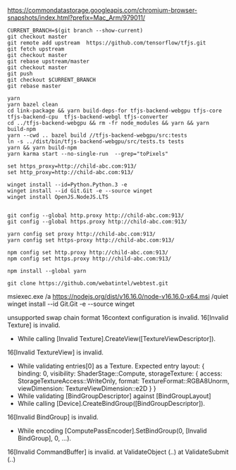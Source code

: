 https://commondatastorage.googleapis.com/chromium-browser-snapshots/index.html?prefix=Mac_Arm/979011/


```
CURRENT_BRANCH=$(git branch --show-current)
git checkout master
git remote add upstream  https://github.com/tensorflow/tfjs.git
git fetch upstream
git checkout master
git rebase upstream/master
git checkout master
git push
git checkout $CURRENT_BRANCH
git rebase master

yarn
yarn bazel clean
cd link-package && yarn build-deps-for tfjs-backend-webgpu tfjs-core tfjs-backend-cpu  tfjs-backend-webgl tfjs-converter
cd ../tfjs-backend-webgpu && rm -fr node_modules && yarn && yarn build-npm
yarn --cwd .. bazel build //tfjs-backend-webgpu/src:tests
ln -s ../dist/bin/tfjs-backend-webgpu/src/tests.ts tests
yarn && yarn build-npm
yarn karma start --no-single-run  --grep="toPixels"
```


```
set https_proxy=http://child-abc.com:913/
set http_proxy=http://child-abc.com:913/

winget install --id=Python.Python.3 -e
winget install --id Git.Git -e --source winget
winget install OpenJS.NodeJS.LTS


git config --global http.proxy http://child-abc.com:913/
git config --global https.proxy http://child-abc.com:913/

yarn config set proxy http://child-abc.com:913/
yarn config set https-proxy http://child-abc.com:913/

npm config set http.proxy http://child-abc.com:913/
npm config set https.proxy http://child-abc.com:913/

npm install --global yarn

git clone https://github.com/webatintel/webtest.git
```

msiexec.exe /a https://nodejs.org/dist/v16.16.0/node-v16.16.0-x64.msi /quiet
winget install --id Git.Git -e --source winget




unsupported swap chain format
16context configuration is invalid.
16[Invalid Texture] is invalid.
 - While calling [Invalid Texture].CreateView([TextureViewDescriptor]).

16[Invalid TextureView] is invalid.
 - While validating entries[0] as a Texture.
Expected entry layout: { binding: 0, visibility: ShaderStage::Compute, storageTexture: { access: StorageTextureAccess::WriteOnly, format: TextureFormat::RGBA8Unorm, viewDimension: TextureViewDimension::e2D } }
 - While validating [BindGroupDescriptor] against [BindGroupLayout]
 - While calling [Device].CreateBindGroup([BindGroupDescriptor]).

16[Invalid BindGroup] is invalid.
 - While encoding [ComputePassEncoder].SetBindGroup(0, [Invalid BindGroup], 0, ...).

16[Invalid CommandBuffer] is invalid.
    at ValidateObject (..<URL>)
    at ValidateSubmit (..<URL>)
